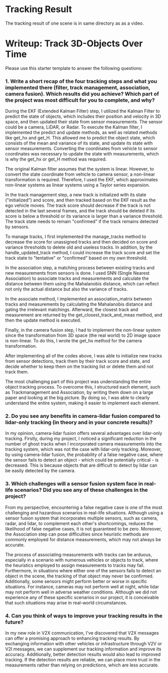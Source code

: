 # Tracking Result
The tracking result of one scene is in same directory as as a video.


# Writeup: Track 3D-Objects Over Time

Please use this starter template to answer the following questions:

### 1. Write a short recap of the four tracking steps and what you implemented there (filter, track management, association, camera fusion). Which results did you achieve? Which part of the project was most difficult for you to complete, and why?

During the EKF (Extended Kalman Filter) step, I utilized the Kalman Filter to predict the state of objects, which includes their position and velocity in 3D space, and then updated their state from sensor measurements. The sensor could be a camera, LiDAR, or Radar. To execute the Kalman filter, I implemented the predict and update methods, as well as related methods like get_hx and get_H. This allowed me to predict the object state, which consists of the mean and variance of its state, and update its state with sensor measurements. Converting the coordinates from vehicle to sensor coordinates was necessary to update the state with measurements, which is why the get_hx or get_H method was required.

The original Kalman filter assumes that the system is linear. However, to convert the state coordinate from vehicle to camera sensor, a non-linear transformation is required. Therefore, I used the EKF, which approximates non-linear systems as linear systems using a Taylor series expansion.

In the track management step, a new track is initialized with its state ("initialized") and score, and then tracked based on the EKF result as the ego vehicle moves. The track score should decrease if the track is not detected in the last several frames, and the track should be deleted if its score is below a threshold or its variance is larger than a variance threshold. The track state needs to remain "confirmed" if the track remains detected by sensors.

To manage tracks, I first implemented the manage_tracks method to decrease the score for unassigned tracks and then decided on score and variance thresholds to delete old and useless tracks. In addition, by the handle_updated_track method, I could increase the track score and set the track state to "tentative" or "confirmed" based on my own threshold.

In the association step, a matching process between existing tracks and new measurements from sensors is done. I used SNN (Single Nearest Association) to associate tracks and measurements and calculate the distance between them using the Mahalanobis distance, which can reflect not only the actual distance but also the variance of tracks.

In the associate method, I implemented an association_matrix between tracks and measurements by calculating the Mahalanobis distance and gating the irrelevant matchings. Afterward, the closest track and measurement are returned by the get_closest_track_and_meas method, and then the update method is executed.

Finally, in the camera fusion step, I had to implement the non-linear system since the transformation from 3D space (the real world) to 2D image space is non-linear. To do this, I wrote the get_hx method for the camera transformation.

After implementing all of the codes above, I was able to initialize new tracks from sensor detections, track them by their track score and state, and decide whether to keep them on the tracking list or delete them and not track them.

The most challenging part of this project was understanding the entire object tracking process. To overcome this, I structured each element, such as Trackmanagement and Association, by writing them down on a large paper and looking at the big picture. By doing so, I was able to clearly understand the entire system, making it easier to implement each element.

### 2. Do you see any benefits in camera-lidar fusion compared to lidar-only tracking (in theory and in your concrete results)? 

In my opinion, camera-lidar fusion offers several advantages over lidar-only tracking. Firstly, during my project, I noticed a significant reduction in the number of ghost tracks when I incorporated camera measurements into the tracking system, which was not the case with lidar-only tracking. Moreover, by using camera-lidar fusion, the probability of a false negative case, where the sensor fails to detect an object - which could be potentially critical - is decreased. This is because objects that are difficult to detect by lidar can be easily detected by the camera.

### 3. Which challenges will a sensor fusion system face in real-life scenarios? Did you see any of these challenges in the project?

From my perspective, encountering a false negative case is one of the most challenging and hazardous scenarios in real-life situations. Although using a sensor fusion system that incorporates multiple sensors, such as camera, radar, and lidar, to complement each other's shortcomings, reduces the likelihood of false negative cases, it is not guaranteed to be zero. Moreover, the Association step can pose difficulties since heuristic methods are commonly employed for distance measurements, which may not always be accurate.

The process of associating measurements with tracks can be arduous, especially in a scenario with numerous vehicles or objects to track, where the heuristics employed to assign measurements to tracks may fail. Furthermore, in situations where either one of the sensors fails to detect an object in the scene, the tracking of that object may never be confirmed. Additionally, some sensors might perform better or worse in specific situations. For instance, cameras may not perform well at night, while lidar may not perform well in adverse weather conditions. Although we did not experience any of these specific scenarios in our project, it is conceivable that such situations may arise in real-world circumstances.


### 4. Can you think of ways to improve your tracking results in the future?

In my new role in V2X communication, I've discovered that V2X messages can offer a promising approach to enhancing tracking results. By exchanging information with other vehicles or infrastructure through V2V or V2I messages, we can supplement our tracking information and improve its accuracy. Additionally, better detection results would also lead to improved tracking. If the detection results are reliable, we can place more trust in the measurements rather than relying on predictions, which are less accurate.
